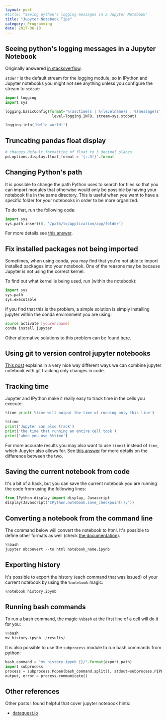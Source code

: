```yaml
---
layout: post
#title: "Seeing python's logging messages in a Jupyter Notebook"
title: "Jupyter Notebook Tips"
category: Programming
date: 2017-06-18
---
```


## Seeing python's logging messages in a Jupyter Notebook

Originally answered [in stackoverflow](https://stackoverflow.com/a/41060201/5103881).

`stderr` is the default stream for the logging module, so in IPython and Jupyter notebooks you
might not see anything unless you configure the stream to `stdout`:

```python
import logging
import sys

logging.basicConfig(format='%(asctime)s | %(levelname)s : %(message)s',
                     level=logging.INFO, stream=sys.stdout)

logging.info('Hello world!')
```


## Truncating pandas float display

```python
# changes default formatting of float to 3 decimal places
pd.options.display.float_format = '{:.3f}'.format
```

<!--
## Matplotlib

### Two plots side by side

https://stackoverflow.com/a/42818547/5103881
-->


## Changing Python's path

It is possible to change the path Python uses to search for files so that you can import modules that otherwise would only be possible by having your notebook file in the same directory. This is useful when you want to have a specific folder for your notebooks in order to be more organized.

To do that, run the following code:

```python
import sys
sys.path.insert(0, '/path/to/application/app/folder')
```

For more details see [this answer](https://stackoverflow.com/a/4383597/5103881).


## Fix installed packages not being imported

Sometimes, when using conda, you may find that you're not able to import installed packages into your notebook. One of the reasons may be because Jupyter is not using the correct kernel.

To find out what kernel is being used, run (within the notebook):

```python
import sys
sys.path
sys.executable
```

If you find that this is the problem, a simple solution is simply installing jupyter within the conda environment you are using:

```bash
source activate [yourenvname]
conda install jupyter
```

Other alternative solutions to this problem can be found [here](https://github.com/jupyter/notebook/issues/2563).



## Using git to version control jupyter notebooks

[This post](http://timstaley.co.uk/posts/making-git-and-jupyter-notebooks-play-nice/) explains in a very nice way different ways we can combine jupyter notebook with git tracking only changes in code.


## Tracking time

Jupyter and IPython make it really easy to track time in the cells you execute:

```python
%time print('%time will output the time of running only this line')
```

```python
%%time
print('Jupyter can also track')
print('the time that running an entire cell took')
print('when you use %%time')
```

For more accurate results you may also want to use `timeit` instead of `time`, which Jupyter also allows for. See [this answer](https://stackoverflow.com/questions/17579357/time-time-vs-timeit-timeit) for more details on the difference between the two.


## Saving the current notebook from code

It's a bit of a hack, but you can save the current notebook you are running the code from using the following lines:

```python
from IPython.display import display, Javascript
display(Javascript('IPython.notebook.save_checkpoint();'))
```

## Converting a notebook from the command line

The command below will convert the notebook to html. It's possible to define other formats as well (check [the documentation](https://nbconvert.readthedocs.io/en/latest/customizing.html)).

```python
%%bash
jupyter nbconvert --to html notebook_name.ipynb
```

## Exporting history

It's possible to export the history (each command that was issued) of your current notebook by using the `%notebook` magic:

```python
%notebook history.ipynb
```

## Running bash commands

To run a bash command, the magic `%%bash` at the first line of a cell will do it for you:

```python
%%bash
mv history.ipynb ./results/
```

It is also possible to use the `subprocess` module to run bash commands from python:

```python
bash_command = "mv history.ipynb {}/".format(export_path)
import subprocess
process = subprocess.Popen(bash_command.split(), stdout=subprocess.PIPE)
output, error = process.communicate()
```


## Other references

Other posts I found helpful that cover jupyter notebook hints:

- [dataquest.io](https://www.dataquest.io/blog/jupyter-notebook-tips-tricks-shortcuts/)
